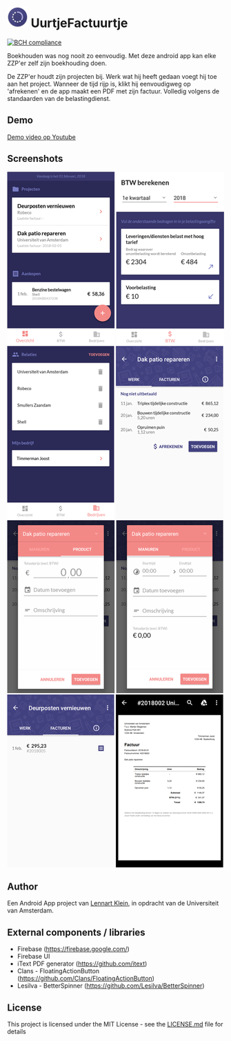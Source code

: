 # ![UurtjeFactuurtje - icon](/docs/app-icon.png?raw=true "UurtjeFactuurtje - icon") UurtjeFactuurtje
[![BCH compliance](https://bettercodehub.com/edge/badge/LennartJKlein/UurtjeFactuurtje?branch=master)](https://bettercodehub.com/)


Boekhouden was nog nooit zo eenvoudig. Met deze android app kan elke ZZP'er zelf zijn boekhouding doen.

De ZZP'er houdt zijn projecten bij. Werk wat hij heeft gedaan voegt hij toe aan het project. Wanneer de tijd rijp is, klikt hij eenvoudigweg op 'afrekenen' en de app maakt een PDF met zijn factuur. Volledig volgens de standaarden van de belastingdienst.

## Demo
[Demo video op Youtube](https://youtu.be/Lh0nDxZQpxQ)

## Screenshots
![UurtjeFactuurtje -overview ](/docs/screenshot-overview.png?raw=true "UurtjeFactuurtje -overview ")
![UurtjeFactuurtje -btw ](/docs/screenshot-btw.png?raw=true "UurtjeFactuurtje -btw ")
![UurtjeFactuurtje -companies ](/docs/screenshot-companies.png?raw=true "UurtjeFactuurtje -companies ")
![UurtjeFactuurtje -work ](/docs/screenshot-work.png?raw=true "UurtjeFactuurtje -work ")
![UurtjeFactuurtje -work-product ](/docs/screenshot-work-product.png?raw=true "UurtjeFactuurtje -work-product ")
![UurtjeFactuurtje -work-hours ](/docs/screenshot-work-hours.png?raw=true "UurtjeFactuurtje -work-hours ")
![UurtjeFactuurtje -invoices ](/docs/screenshot-invoices.png?raw=true "UurtjeFactuurtje -invoices ")
![UurtjeFactuurtje -invoice](/docs/screenshot-invoice.png?raw=true "UurtjeFactuurtje -invoice")

## Author
Een Android App project van [Lennart Klein](http://www.lennartklein.nl), in opdracht van de Universiteit van Amsterdam.

## External components / libraries
* Firebase (https://firebase.google.com/)
* Firebase UI
* iText PDF generator (https://github.com/itext)
* Clans - FloatingActionButton (https://github.com/Clans/FloatingActionButton)
* Lesilva - BetterSpinner (https://github.com/Lesilva/BetterSpinner)


## License
This project is licensed under the MIT License - see the [LICENSE.md](LICENSE.md) file for details
